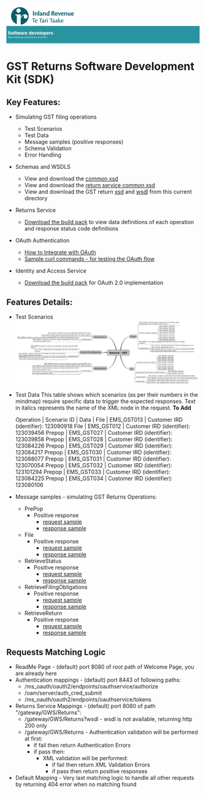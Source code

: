 ![IRD logo](../Images/IRlogo.gif)
![Software Dev](../Images/SoftwareDev.png)

GST Returns Software Development Kit (SDK)
=======================================

Key Features:
-------------

- Simulating GST filing operations
	- Test Scenarios
	- Test Data
    - Message samples (positive responses)
    - Schema Validation
    - Error Handling
	
- Schemas and WSDLS
	- View and download the [common xsd](../Schema%20-%20Common/)
	- View and download the [return service common xsd](../Service%20-%20Return/Latest/)
	- View and download the GST return [xsd](ReturnGST.v1.xsd) and [wsdl](ReturnsGSTDevWsdl.wsdl) from this current directory
	
- Returns Service 
	- [Download the build pack](../Service%20-%20Return/Latest/Gateway%20Services%20Build%20Pack%20-%20Return%20Service.pdf) to view data definitions of each operation and response status code definitions
	
- OAuth Authentication 
	- [How to Integrate with OAuth](GST_Auth_Access_Token_Steps.md)
	- [Sample curl commands - for testing the OAuth flow](GST_Auth_Access_Token_Steps.md)

- Identity and Access Service 
	- [Download the build pack](../Service%20-%20Identity%20and%20Access/Latest/) for OAuth 2.0 implementation  

Features Details:
-----------------

- Test Scenarios
	![Test Scenarios](images/Emulated_Services_Coverage_Map-Return_GST.png)

- Test Data
This table shows which scenarios (as per their numbers in the mindmap) require specific data to trigger the expected responses. Text in italics represents the name of the XML node in the request.
	**To Add**
	
	Operation | Scenario ID | Data | 
	File | EMS_GST013 | Customer IRD (identifier): 123090918
	File | EMS_GST012 | Customer IRD (identifier): 123039456
	Prepop | EMS_GST027 | Customer IRD (identifier): 123039858 
	Prepop | EMS_GST028 | Customer IRD (identifier): 123084226 
	Prepop | EMS_GST029 | Customer IRD (identifier): 123084217
	Prepop | EMS_GST030 | Customer IRD (identifier): 123088077
	Prepop | EMS_GST031 | Customer IRD (identifier): 123070054 
	Prepop | EMS_GST032 | Customer IRD (identifier): 123101294
	Prepop | EMS_GST033 | Customer IRD (identifier): 123084225
	Prepop | EMS_GST034 | Customer IRD (identifier): 123080106 
        
- Message samples - simulating GST Returns Operations:
    - PrePop
        - Positive response
            - [request sample](sample%20messages/body-gst-returnprepop-request.xml)
            - [response sample](sample%20messages/body-gst-returnprepop-response.xml)
    - File
        - Positive response
            - [request sample](sample%20messages/body-gst-returnfile-request.xml)
            - [response sample](sample%20messages/body-gst-returnfile-response.xml)
    - RetrieveStatus
        - Positive response
            - [request sample](sample%20messages/body-gst-returnstatus-request.xml)
            - [response sample](sample%20messages/body-gst-returnstatus-response.xml)
    - RetrieveFilingObligations
        - Positive response
            - [request sample](sample%20messages/body-gst-filingobligation-request.xml)
            - [response sample](sample%20messages/body-gst-filingobligation-response.xml)
    - RetrieveReturn
        - Positive response
            - [request sample](sample%20messages/body-gst-retrievereturn-request.xml)
            - [response sample](sample%20messages/body-gst-retrievereturn-response.xml)

            
Requests Matching Logic
-----------------------

- ReadMe Page - (default) port 8080 of root path of Welcome Page, you are already here
- Authentication mappings - (default) port 8443 of following paths:
    - /ms_oauth/oauth2/endpoints/oauthservice/authorize
    - /oam/server/auth_cred_submit
    - /ms_oauth/oauth2/endpoints/oauthservice/tokens
- Returns Service Mappings - (default) port 8080 of path "/gateway/GWS/Returns":
    - /gateway/GWS/Returns?wsdl - wsdl is not available, returning http 200 only
    - /gateway/GWS/Returns - Authentication validation will be performed at first:
        - if fail then return Authentication Errors
        - if pass then:
            - XML validation will be performed:
                - if fail then return XML Validation Errors
                - if pass then return positive responses
- Default Mapping - Very last matching logic to handle all other requests by returning 404 error when no matching found
